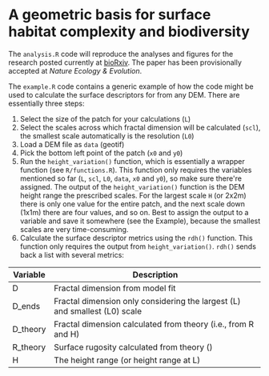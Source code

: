 # A geometric basis for surface habitat complexity and biodiversity

The `analysis.R` code will reproduce the analyses and figures for the research posted currently at [bioRxiv](https://www.biorxiv.org/content/10.1101/2020.02.03.929521v1). The paper has been provisionally accepted at *Nature Ecology & Evolution*.

The `example.R` code contains a generic example of how the code might be used to calculate the surface descriptors for from any DEM. There are essentially three steps:

1. Select the size of the patch for your calculations (`L`)
2. Select the scales across which fractal dimension will be calculated (`scl`), the smallest scale automatically is the resolution (`L0`)
3. Load a DEM file as `data` (geotif)
4. Pick the bottom left point of the patch (`x0` and `y0`)
5. Run the `height_variation()` function, which is essentially a wrapper function (see `R/functions.R`). This function only requires the variables mentioned so far (`L`, `scl`, `L0`, `data`, `x0` and `y0`), so make sure there're assigned.  The output of the `height_variation()` function is the DEM height range the prescribed scales. For the largest scale `H` (or 2x2m) there is only one value for the entire patch, and the next scale down (1x1m) there are four values, and so on. Best to assign the output to a variable and save it somewhere (see the Example), because the smallest scales are very time-consuming.
6. Calculate the surface descriptor metrics using the `rdh()` function. This function only requires the output from `height_variation()`. `rdh()` sends back a list with several metrics:

Variable | Description
--- | ---
D | Fractal dimension from model fit
D_ends | Fractal dimension only considering the largest (L) and smallest (L0) scale
D_theory | Fractal dimension calculated from theory (i.e., from R and H)
R_theory | Surface rugosity calculated from theory ()
H | The height range (or height range at L)
